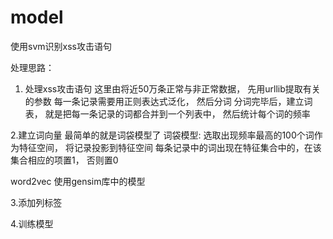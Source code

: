 # model
使用svm识别xss攻击语句

处理思路：

1. 处理xss攻击语句
这里由将近50万条正常与非正常数据， 先用urllib提取有关的参数
每一条记录需要用正则表达式泛化， 然后分词
分词完毕后，建立词表， 就是把每一条记录的词都合并到一个列表中， 然后统计每个词的频率

2.建立词向量
最简单的就是词袋模型了
词袋模型:
选取出现频率最高的100个词作为特征空间， 将记录投影到特征空间
每条记录中的词出现在特征集合中的，在该集合相应的项置1， 否则置0

word2vec
使用gensim库中的模型

3.添加列标签

4.训练模型
